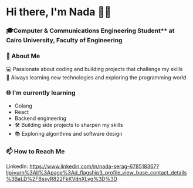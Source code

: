# Hi there, I'm Nada 👋😺
### 🎓Computer & Communications Engineering Student** at **Cairo University, Faculty of Engineering**  

### 🚀 About Me
💻 Passionate about coding and building projects that challenge my skills  
🌱 Always learning new technologies and exploring the programming world  

### 🌐 I'm currently learning
- Golang
- React
- Backend engineering  
- 🛠️ Building side projects to sharpen my skills  
- 📚 Exploring algorithms and software design

### 📫 How to Reach Me
LinkedIn: https://www.linkedin.com/in/nada-serag-678518367?lipi=urn%3Ali%3Apage%3Ad_flagship3_profile_view_base_contact_details%3BaLD%2F8ssyR822FkKVdnXLyg%3D%3D

